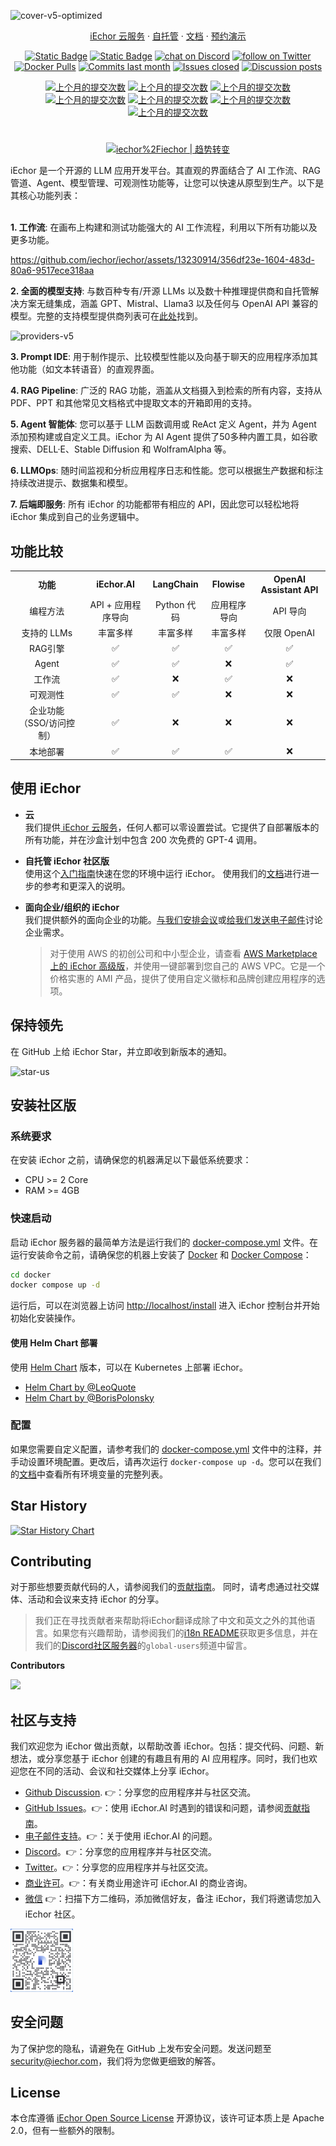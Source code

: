 ![cover-v5-optimized](https://github.com/iechor/iechor/assets/13230914/f9e19af5-61ba-4119-b926-d10c4c06ebab)

<div align="center">
  <a href="https://cloud.iechor.com">iEchor 云服务</a> ·
  <a href="https://docs.iechor.com/getting-started/install-self-hosted">自托管</a> ·
  <a href="https://docs.iechor.com">文档</a> ·
  <a href="https://cal.com/guchenhe/iechor-demo">预约演示</a>
</div>

<p align="center">
    <a href="https://iechor.com" target="_blank">
        <img alt="Static Badge" src="https://img.shields.io/badge/Product-F04438"></a>
    <a href="https://iechor.com/pricing" target="_blank">
        <img alt="Static Badge" src="https://img.shields.io/badge/free-pricing?logo=free&color=%20%23155EEF&label=pricing&labelColor=%20%23528bff"></a>
    <a href="https://discord.gg/FngNHpbcY7" target="_blank">
        <img src="https://img.shields.io/discord/1082486657678311454?logo=discord&labelColor=%20%235462eb&logoColor=%20%23f5f5f5&color=%20%235462eb"
            alt="chat on Discord"></a>
    <a href="https://twitter.com/intent/follow?screen_name=iechor_ai" target="_blank">
        <img src="https://img.shields.io/twitter/follow/iechor_ai?logo=X&color=%20%23f5f5f5"
            alt="follow on Twitter"></a>
    <a href="https://hub.docker.com/u/iechor" target="_blank">
        <img alt="Docker Pulls" src="https://img.shields.io/docker/pulls/iechor/iechor-web?labelColor=%20%23FDB062&color=%20%23f79009"></a>
    <a href="https://github.com/iechor/iechor/graphs/commit-activity" target="_blank">
        <img alt="Commits last month" src="https://img.shields.io/github/commit-activity/m/iechor/iechor?labelColor=%20%2332b583&color=%20%2312b76a"></a>
    <a href="https://github.com/iechor/iechor/" target="_blank">
        <img alt="Issues closed" src="https://img.shields.io/github/issues-search?query=repo%3Aiechor%2Fiechor%20is%3Aclosed&label=issues%20closed&labelColor=%20%237d89b0&color=%20%235d6b98"></a>
    <a href="https://github.com/iechor/iechor/discussions/" target="_blank">
        <img alt="Discussion posts" src="https://img.shields.io/github/discussions/iechor/iechor?labelColor=%20%239b8afb&color=%20%237a5af8"></a>
</p>

<div align="center">
  <a href="./README.md"><img alt="上个月的提交次数" src="https://img.shields.io/badge/英文-d9d9d9"></a>
  <a href="./README_CN.md"><img alt="上个月的提交次数" src="https://img.shields.io/badge/简体中文-d9d9d9"></a>
  <a href="./README_JA.md"><img alt="上个月的提交次数" src="https://img.shields.io/badge/日本語-d9d9d9"></a>
  <a href="./README_ES.md"><img alt="上个月的提交次数" src="https://img.shields.io/badge/西班牙语-d9d9d9"></a>
  <a href="./README_KL.md"><img alt="上个月的提交次数" src="https://img.shields.io/badge/法语-d9d9d9"></a>
  <a href="./README_FR.md"><img alt="上个月的提交次数" src="https://img.shields.io/badge/克林贡语-d9d9d9"></a>
  <a href="./README_KR.md"><img alt="上个月的提交次数" src="https://img.shields.io/badge/韓國語-d9d9d9"></a>
</div>


#

<div align="center">
  <a href="https://trendshift.io/repositories/2152" target="_blank"><img src="https://trendshift.io/api/badge/repositories/2152" alt="iechor%2Fiechor | 趋势转变" style="width: 250px; height: 55px;" width="250" height="55"/></a>
</div>

iEchor 是一个开源的 LLM 应用开发平台。其直观的界面结合了 AI 工作流、RAG 管道、Agent、模型管理、可观测性功能等，让您可以快速从原型到生产。以下是其核心功能列表：
</br> </br>

**1. 工作流**: 
  在画布上构建和测试功能强大的 AI 工作流程，利用以下所有功能以及更多功能。


  https://github.com/iechor/iechor/assets/13230914/356df23e-1604-483d-80a6-9517ece318aa



**2. 全面的模型支持**: 
  与数百种专有/开源 LLMs 以及数十种推理提供商和自托管解决方案无缝集成，涵盖 GPT、Mistral、Llama3 以及任何与 OpenAI API 兼容的模型。完整的支持模型提供商列表可在[此处](https://docs.iechor.com/getting-started/readme/model-providers)找到。

![providers-v5](https://github.com/iechor/iechor/assets/13230914/5a17bdbe-097a-4100-8363-40255b70f6e3)


**3. Prompt IDE**: 
  用于制作提示、比较模型性能以及向基于聊天的应用程序添加其他功能（如文本转语音）的直观界面。

**4. RAG Pipeline**: 
  广泛的 RAG 功能，涵盖从文档摄入到检索的所有内容，支持从 PDF、PPT 和其他常见文档格式中提取文本的开箱即用的支持。

**5. Agent 智能体**: 
  您可以基于 LLM 函数调用或 ReAct 定义 Agent，并为 Agent 添加预构建或自定义工具。iEchor 为 AI Agent 提供了50多种内置工具，如谷歌搜索、DELL·E、Stable Diffusion 和 WolframAlpha 等。

**6. LLMOps**: 
  随时间监视和分析应用程序日志和性能。您可以根据生产数据和标注持续改进提示、数据集和模型。

**7. 后端即服务**: 
  所有 iEchor 的功能都带有相应的 API，因此您可以轻松地将 iEchor 集成到自己的业务逻辑中。


## 功能比较
<table style="width: 100%;">
  <tr>
    <th align="center">功能</th>
    <th align="center">iEchor.AI</th>
    <th align="center">LangChain</th>
    <th align="center">Flowise</th>
    <th align="center">OpenAI Assistant API</th>
  </tr>
  <tr>
    <td align="center">编程方法</td>
    <td align="center">API + 应用程序导向</td>
    <td align="center">Python 代码</td>
    <td align="center">应用程序导向</td>
    <td align="center">API 导向</td>
  </tr>
  <tr>
    <td align="center">支持的 LLMs</td>
    <td align="center">丰富多样</td>
    <td align="center">丰富多样</td>
    <td align="center">丰富多样</td>
    <td align="center">仅限 OpenAI</td>
  </tr>
  <tr>
    <td align="center">RAG引擎</td>
    <td align="center">✅</td>
    <td align="center">✅</td>
    <td align="center">✅</td>
    <td align="center">✅</td>
  </tr>
  <tr>
    <td align="center">Agent</td>
    <td align="center">✅</td>
    <td align="center">✅</td>
    <td align="center">❌</td>
    <td align="center">✅</td>
  </tr>
  <tr>
    <td align="center">工作流</td>
    <td align="center">✅</td>
    <td align="center">❌</td>
    <td align="center">✅</td>
    <td align="center">❌</td>
  </tr>
  <tr>
    <td align="center">可观测性</td>
    <td align="center">✅</td>
    <td align="center">✅</td>
    <td align="center">❌</td>
    <td align="center">❌</td>
  </tr>
  <tr>
    <td align="center">企业功能（SSO/访问控制）</td>
    <td align="center">✅</td>
    <td align="center">❌</td>
    <td align="center">❌</td>
    <td align="center">❌</td>
  </tr>
  <tr>
    <td align="center">本地部署</td>
    <td align="center">✅</td>
    <td align="center">✅</td>
    <td align="center">✅</td>
    <td align="center">❌</td>
  </tr>
</table>

## 使用 iEchor

- **云 </br>**
我们提供[ iEchor 云服务](https://iechor.com)，任何人都可以零设置尝试。它提供了自部署版本的所有功能，并在沙盒计划中包含 200 次免费的 GPT-4 调用。

- **自托管 iEchor 社区版</br>**
使用这个[入门指南](#quick-start)快速在您的环境中运行 iEchor。
使用我们的[文档](https://docs.iechor.com)进行进一步的参考和更深入的说明。

- **面向企业/组织的 iEchor</br>**
我们提供额外的面向企业的功能。[与我们安排会议](https://cal.com/guchenhe/30min)或[给我们发送电子邮件](mailto:business@iechor.com?subject=[GitHub]Business%20License%20Inquiry)讨论企业需求。 </br>
  > 对于使用 AWS 的初创公司和中小型企业，请查看 [AWS Marketplace 上的 iEchor 高级版](https://aws.amazon.com/marketplace/pp/prodview-t22mebxzwjhu6)，并使用一键部署到您自己的 AWS VPC。它是一个价格实惠的 AMI 产品，提供了使用自定义徽标和品牌创建应用程序的选项。

## 保持领先

在 GitHub 上给 iEchor Star，并立即收到新版本的通知。

![star-us](https://github.com/iechor/iechor/assets/13230914/b823edc1-6388-4e25-ad45-2f6b187adbb4)

## 安装社区版

### 系统要求

在安装 iEchor 之前，请确保您的机器满足以下最低系统要求：

- CPU >= 2 Core
- RAM >= 4GB

### 快速启动

启动 iEchor 服务器的最简单方法是运行我们的 [docker-compose.yml](docker/docker-compose.yaml) 文件。在运行安装命令之前，请确保您的机器上安装了 [Docker](https://docs.docker.com/get-docker/) 和 [Docker Compose](https://docs.docker.com/compose/install/)：

```bash
cd docker
docker compose up -d
```

运行后，可以在浏览器上访问 [http://localhost/install](http://localhost/install) 进入 iEchor 控制台并开始初始化安装操作。

#### 使用 Helm Chart 部署

使用 [Helm Chart](https://helm.sh/) 版本，可以在 Kubernetes 上部署 iEchor。

- [Helm Chart by @LeoQuote](https://github.com/douban/charts/tree/master/charts/iechor)
- [Helm Chart by @BorisPolonsky](https://github.com/BorisPolonsky/iechor-helm)

### 配置

如果您需要自定义配置，请参考我们的 [docker-compose.yml](docker/docker-compose.yaml) 文件中的注释，并手动设置环境配置。更改后，请再次运行 `docker-compose up -d`。您可以在我们的[文档](https://docs.iechor.com/getting-started/install-self-hosted/environments)中查看所有环境变量的完整列表。

## Star History

[![Star History Chart](https://api.star-history.com/svg?repos=iechor/iechor&type=Date)](https://star-history.com/#iechor/iechor&Date)


## Contributing

对于那些想要贡献代码的人，请参阅我们的[贡献指南](https://github.com/iechor/iechor/blob/main/CONTRIBUTING.md)。
同时，请考虑通过社交媒体、活动和会议来支持 iEchor 的分享。

> 我们正在寻找贡献者来帮助将iEchor翻译成除了中文和英文之外的其他语言。如果您有兴趣帮助，请参阅我们的[i18n README](https://github.com/iechor/iechor/blob/main/web/i18n/README.md)获取更多信息，并在我们的[Discord社区服务器](https://discord.gg/8Tpq4AcN9c)的`global-users`频道中留言。

**Contributors**

<a href="https://github.com/iechor/iechor/graphs/contributors">
  <img src="https://contrib.rocks/image?repo=iechor/iechor" />
</a>

## 社区与支持

我们欢迎您为 iEchor 做出贡献，以帮助改善 iEchor。包括：提交代码、问题、新想法，或分享您基于 iEchor 创建的有趣且有用的 AI 应用程序。同时，我们也欢迎您在不同的活动、会议和社交媒体上分享 iEchor。

- [Github Discussion](https://github.com/iechor/iechor/discussions). 👉：分享您的应用程序并与社区交流。
- [GitHub Issues](https://github.com/iechor/iechor/issues)。👉：使用 iEchor.AI 时遇到的错误和问题，请参阅[贡献指南](CONTRIBUTING.md)。
- [电子邮件支持](mailto:hello@iechor.com?subject=[GitHub]Questions%20About%20iEchor)。👉：关于使用 iEchor.AI 的问题。
- [Discord](https://discord.gg/FngNHpbcY7)。👉：分享您的应用程序并与社区交流。
- [Twitter](https://twitter.com/iechor_ai)。👉：分享您的应用程序并与社区交流。
- [商业许可](mailto:business@iechor.com?subject=[GitHub]Business%20License%20Inquiry)。👉：有关商业用途许可 iEchor.AI 的商业咨询。
 - [微信]() 👉：扫描下方二维码，添加微信好友，备注 iEchor，我们将邀请您加入 iEchor 社区。  
<img src="./images/wechat.png" alt="wechat" width="100"/>

## 安全问题

为了保护您的隐私，请避免在 GitHub 上发布安全问题。发送问题至 security@iechor.com，我们将为您做更细致的解答。

## License

本仓库遵循 [iEchor Open Source License](LICENSE) 开源协议，该许可证本质上是 Apache 2.0，但有一些额外的限制。
